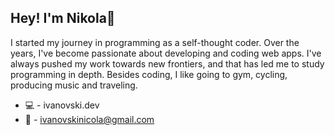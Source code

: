 ## Hey! I'm Nikola👋

I started my journey in programming as a self-thought coder. Over the years, I've become passionate about developing and coding web apps. I've always pushed my work towards new frontiers, and that has led me to study programming in depth. Besides coding, I like going to gym, cycling, producing music and traveling.

* 💻 - ivanovski.dev
* :speech_balloon: - ivanovskinicola@gmail.com


<!--
**nikola-ivanovski/nikola-ivanovski** is a ✨ _special_ ✨ repository because its `README.md` (this file) appears on your GitHub profile.

Here are some ideas to get you started:

- 🔭 I’m currently working on ...
- 🌱 I’m currently learning ...
- 👯 I’m looking to collaborate on ...
- 🤔 I’m looking for help with ...
- 💬 Ask me about ...
- 📫 How to reach me: ...
- 😄 Pronouns: ...
- ⚡ Fun fact: ...
-->

